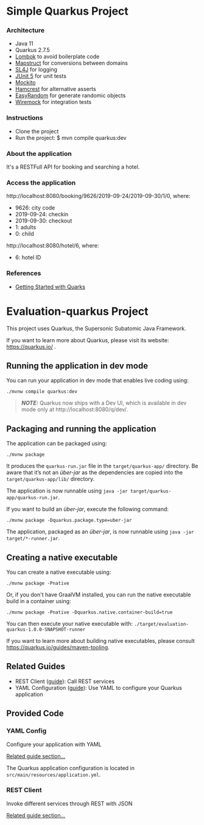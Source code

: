 # Simple Quarkus Project

### Architecture
- Java 11
- Quarkus 2.7.5
- [Lombok](https://projectlombok.org) to avoid boilerplate code
- [Mapstruct](https://mapstruct.org) for conversions between domains
- [SL4J](https://www.slf4j.org/manual.html) for logging
- [JUnit 5](https://junit.org/junit5/docs/current/user-guide) for unit tests
- [Mockito](https://javadoc.io/doc/org.mockito/mockito-core/latest/org/mockito/Mockito.html)
- [Hamcrest](http://hamcrest.org/JavaHamcrest) for alternative asserts
- [EasyRandom](https://github.com/j-easy/easy-random) for generate randomic objects
- [Wiremock](https://wiremock.org/docs/junit-jupiter) for integration tests

### Instructions
- Clone the project
- Run the project: $ mvn compile quarkus:dev

### About the application
It's a RESTFull API for booking and searching a hotel.

### Access the application
http://localhost:8080/booking/9626/2019-09-24/2019-09-30/1/0, where:
- 9626: city code
- 2019-09-24: checkin
- 2019-09-30: checkout
- 1: adults
- 0: child

http://localhost:8080/hotel/6, where:
- 6: hotel ID

### References
- [Getting Started with Quarks](https://www.section.io/engineering-education/how-to-work-with-lombok-on-quarkus/)

# Evaluation-quarkus Project

This project uses Quarkus, the Supersonic Subatomic Java Framework.

If you want to learn more about Quarkus, please visit its website: https://quarkus.io/ .

## Running the application in dev mode

You can run your application in dev mode that enables live coding using:
```shell script
./mvnw compile quarkus:dev
```

> **_NOTE:_**  Quarkus now ships with a Dev UI, which is available in dev mode only at http://localhost:8080/q/dev/.

## Packaging and running the application

The application can be packaged using:
```shell script
./mvnw package
```
It produces the `quarkus-run.jar` file in the `target/quarkus-app/` directory.
Be aware that it’s not an _über-jar_ as the dependencies are copied into the `target/quarkus-app/lib/` directory.

The application is now runnable using `java -jar target/quarkus-app/quarkus-run.jar`.

If you want to build an _über-jar_, execute the following command:
```shell script
./mvnw package -Dquarkus.package.type=uber-jar
```

The application, packaged as an _über-jar_, is now runnable using `java -jar target/*-runner.jar`.

## Creating a native executable

You can create a native executable using: 
```shell script
./mvnw package -Pnative
```

Or, if you don't have GraalVM installed, you can run the native executable build in a container using: 
```shell script
./mvnw package -Pnative -Dquarkus.native.container-build=true
```

You can then execute your native executable with: `./target/evaluation-quarkus-1.0.0-SNAPSHOT-runner`

If you want to learn more about building native executables, please consult https://quarkus.io/guides/maven-tooling.

## Related Guides

- REST Client ([guide](https://quarkus.io/guides/rest-client)): Call REST services
- YAML Configuration ([guide](https://quarkus.io/guides/config#yaml)): Use YAML to configure your Quarkus application

## Provided Code

### YAML Config

Configure your application with YAML

[Related guide section...](https://quarkus.io/guides/config-reference#configuration-examples)

The Quarkus application configuration is located in `src/main/resources/application.yml`.

### REST Client

Invoke different services through REST with JSON

[Related guide section...](https://quarkus.io/guides/rest-client)
